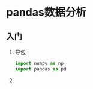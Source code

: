 # pandas数据分析

## 入门

1. 导包

   ```python
   import numpy as np
   import pandas as pd
   ```

2. ```
   
   ```

   

